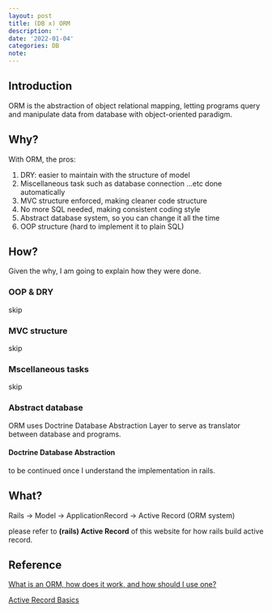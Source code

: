 ```yaml
---
layout: post
title: (DB x) ORM
description: ''
date: '2022-01-04'
categories: DB
note: 
---
```


## Introduction

ORM is the abstraction of object relational mapping, letting programs query and manipulate data from database with object-oriented paradigm.

## Why?

With ORM, the pros:
1. DRY: easier to maintain with the structure of model
2. Miscellaneous task such as database connection ...etc done automatically
3. MVC structure enforced, making cleaner code structure
4. No more SQL needed, making consistent coding style
5. Abstract database system, so you can change it all the time
6. OOP structure (hard to implement it to plain SQL)

## How?

Given the why, I am going to explain how they were done.

### OOP & DRY

skip

### MVC structure

skip

### Mscellaneous tasks

skip

### Abstract database

ORM uses Doctrine Database Abstraction Layer to serve as translator between database and programs.

#### Doctrine Database Abstraction

to be continued once I understand the implementation in rails.


## What?

Rails -> Model -> ApplicationRecord -> Active Record (ORM system)

please refer to **(rails) Active Record** of this website for how rails build active record.
## Reference

[What is an ORM, how does it work, and how should I use one?](https://stackoverflow.com/questions/1279613/what-is-an-orm-how-does-it-work-and-how-should-i-use-one)

[Active Record Basics](https://guides.rubyonrails.org/active_record_basics.html)

